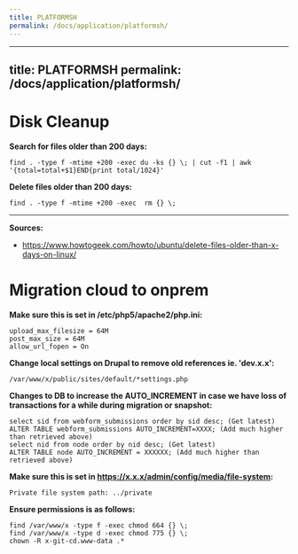 ```yaml
---
title: PLATFORMSH
permalink: /docs/application/platformsh/
---
```

---
title: PLATFORMSH
permalink: /docs/application/platformsh/
---

# Disk Cleanup

**Search for files older than 200 days:**
```
find . -type f -mtime +200 -exec du -ks {} \; | cut -f1 | awk '{total=total+$1}END{print total/1024}'
```

**Delete files older than 200 days:**
```
find . -type f -mtime +200 -exec  rm {} \;
```

***
**Sources:**
* https://www.howtogeek.com/howto/ubuntu/delete-files-older-than-x-days-on-linux/

# Migration cloud to onprem

**Make sure this is set in /etc/php5/apache2/php.ini:**
```
upload_max_filesize = 64M
post_max_size = 64M
allow_url_fopen = On
```

**Change local settings on Drupal to remove old references ie. 'dev.x.x':**
```
/var/www/x/public/sites/default/*settings.php
```

**Changes to DB to increase the AUTO_INCREMENT in case we have loss of transactions for a while during migration or snapshot:**
```
select sid from webform_submissions order by sid desc; (Get latest)
ALTER TABLE webform_submissions AUTO_INCREMENT=XXXX; (Add much higher than retrieved above)
select nid from node order by nid desc; (Get latest)
ALTER TABLE node AUTO_INCREMENT = XXXXXX; (Add much higher than retrieved above)
```

**Make sure this is set in https://x.x.x/admin/config/media/file-system:**
```
Private file system path: ../private
```

**Ensure permissions is as follows:**
```
find /var/www/x -type f -exec chmod 664 {} \;
find /var/www/x -type d -exec chmod 775 {} \;
chown -R x-git-cd.www-data .*
```
